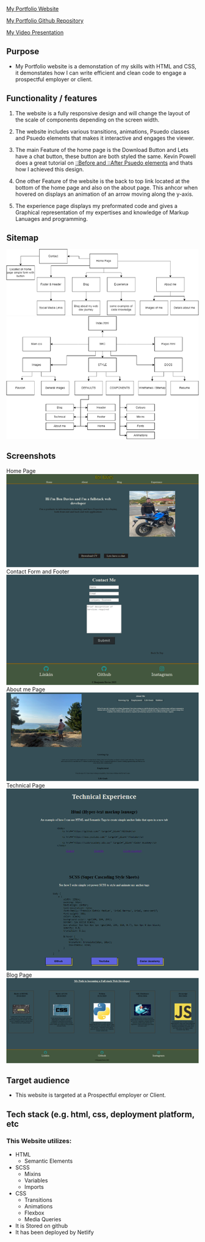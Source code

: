 [My Portfolio Website](https://bendaviescoder.netlify.app/)

[My Portfolio Github Repository](https://github.com/BenDavies1218/Portfolio_T1A2)

[My Video Presentation]()

## Purpose <br>
- My Portfolio website is a demonstation of my skills with HTML and CSS, it demonstates how I can write efficient and clean code to engage a prospectful employer or client. 

## Functionality / features <br>
1. The website is a fully responsive design and will change the layout of the scale of components depending on the screen width.

2. The website includes various transitions, animations, Psuedo classes and Psuedo elements that makes it interactive and engages the viewer.

3. The main Feature of the home page is the Download Button and Lets have a chat button, these button are both styled the same. Kevin Powell does a great tutorial on [::Before and ::After Psuedo elements](https://www.youtube.com/watch?v=zGiirUiWslI) and thats how I achieved this design. 

4. One other Feature of the website is the back to top link located at the bottom of the home page and also on the about page. This anhcor when hovered on displays an animation of an arrow moving along the y-axis.

5. The experience page displays my preformated code and gives a Graphical representation of my expertises and knowledge of Markup Lanuages and programming. 

## Sitemap
![My Sitemap](./docs/Sitemap_plan.drawio.png)
![Code Plan](./docs/Sitemap_code.drawio.png)


## Screenshots
Home Page
![Home Page](./docs/homepage.png)
Contact Form and Footer
![Footer](./docs/Footer%20and%20Contact%20form.png)
About me Page
![About Me](./docs/About%20page.png)
Technical Page
![Technical Page](./docs/Technical%20page.png)
Blog Page
![Blog Page](./docs/blog%20page.png)



## Target audience
- This website is targeted at a Prospectful employer or Client. 

## Tech stack (e.g. html, css, deployment platform, etc
### This Website utilizes:
- HTML
  - Semantic Elements
- SCSS
  - Mixins
  - Variables
  - Imports
- CSS
  - Transitions
  - Animations
  - Flexbox
  - Media Queries
- It is Stored on github
- It has been deployed by Netlify 
